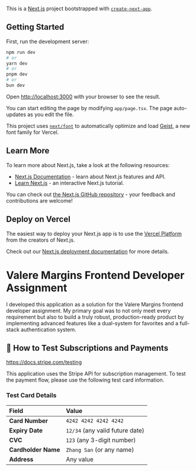 This is a [Next.js](https://nextjs.org) project bootstrapped with [`create-next-app`](https://nextjs.org/docs/app/api-reference/cli/create-next-app).

## Getting Started

First, run the development server:

```bash
npm run dev
# or
yarn dev
# or
pnpm dev
# or
bun dev
```

Open [http://localhost:3000](http://localhost:3000) with your browser to see the result.

You can start editing the page by modifying `app/page.tsx`. The page auto-updates as you edit the file.

This project uses [`next/font`](https://nextjs.org/docs/app/building-your-application/optimizing/fonts) to automatically optimize and load [Geist](https://vercel.com/font), a new font family for Vercel.

## Learn More

To learn more about Next.js, take a look at the following resources:

- [Next.js Documentation](https://nextjs.org/docs) - learn about Next.js features and API.
- [Learn Next.js](https://nextjs.org/learn) - an interactive Next.js tutorial.

You can check out [the Next.js GitHub repository](https://github.com/vercel/next.js) - your feedback and contributions are welcome!

## Deploy on Vercel

The easiest way to deploy your Next.js app is to use the [Vercel Platform](https://vercel.com/new?utm_medium=default-template&filter=next.js&utm_source=create-next-app&utm_campaign=create-next-app-readme) from the creators of Next.js.

Check out our [Next.js deployment documentation](https://nextjs.org/docs/app/building-your-application/deploying) for more details.

# Valere Margins Frontend Developer Assignment

I developed this application as a solution for the Valere Margins frontend developer assignment. My primary goal was to not only meet every requirement but also to build a truly robust, production-ready product by implementing advanced features like a dual-system for favorites and a full-stack authentication system.

## **📝 How to Test Subscriptions and Payments**

https://docs.stripe.com/testing

This application uses the Stripe API for subscription management. To test the payment flow, please use the following test card information.

### **Test Card Details**

| Field               | Value                           |
| :------------------ | :------------------------------ |
| **Card Number**     | `4242 4242 4242 4242`           |
| **Expiry Date**     | `12/34` (any valid future date) |
| **CVC**             | `123` (any 3-digit number)      |
| **Cardholder Name** | `Zhang San` (or any name)       |
| **Address**         | Any value                       |
